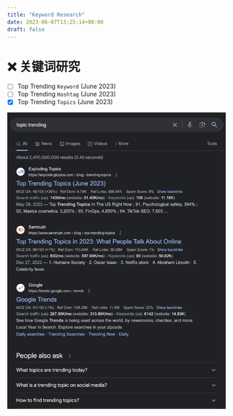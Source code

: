 ```yaml
---
title: "Keyword Research"
date: 2023-06-07T13:25:14+08:00
draft: false
---
```


# :x: 关键词研究

- [ ] Top Trending `Keyword`  (June 2023)
- [ ] Top Trending `Hashtag`  (June 2023)
- [x] Top Trending `Topics`   (June 2023)

![](images/trending-topics.png)